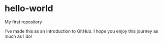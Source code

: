 # hello-world
My first repository

I've made this as an introduction to GitHub. I hope you enjoy this journey as much as I do!
